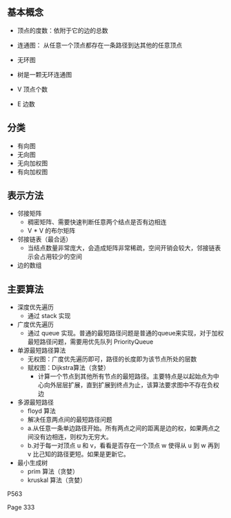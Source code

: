 <!--
 * @Descripttion: 
 * @version: 
 * @Author: ZhangHongye
 * @Date: 2021-10-09 13:07:23
-->

## 基本概念
* 顶点的度数：依附于它的边的总数
* 连通图： 从任意一个顶点都存在一条路径到达其他的任意顶点
* 无环图
* 树是一颗无环连通图


* V 顶点个数
* E 边数



## 分类
* 有向图
* 无向图
* 无向加权图
* 有向加权图



## 表示方法

* 邻接矩阵
    - 稠密矩阵、需要快速判断任意两个结点是否有边相连
    - V * V 的布尔矩阵
* 邻接链表（最合适）
    - 当结点数量非常庞大，会造成矩阵非常稀疏，空间开销会较大，邻接链表示会占用较少的空间
* 边的数组  



## 主要算法
* 深度优先遍历
    - 通过 stack 实现
* 广度优先遍历
    - 通过 queue 实现。普通的最短路径问题是普通的queue来实现，对于加权最短路径问题，需要用优先队列 PriorityQueue
* 单源最短路径算法
    - 无权图：广度优先遍历即可，路径的长度即为该节点所处的层数
    - 赋权图：Dijkstra算法（贪婪）
        - 计算一个节点到其他所有节点的最短路径。主要特点是以起始点为中心向外层层扩展，直到扩展到终点为止，该算法要求图中不存在负权边
* 多源最短路径
    - floyd 算法
    - 解决任意两点间的最短路径问题
    - a.从任意一条单边路径开始。所有两点之间的距离是边的权，如果两点之间没有边相连，则权为无穷大。 　　
    - b.对于每一对顶点 u 和 v，看看是否存在一个顶点 w 使得从 u 到 w 再到 v 比己知的路径更短。如果是更新它。    
* 最小生成树
    - prim 算法（贪婪）
    - kruskal 算法（贪婪）



P563

Page 333








